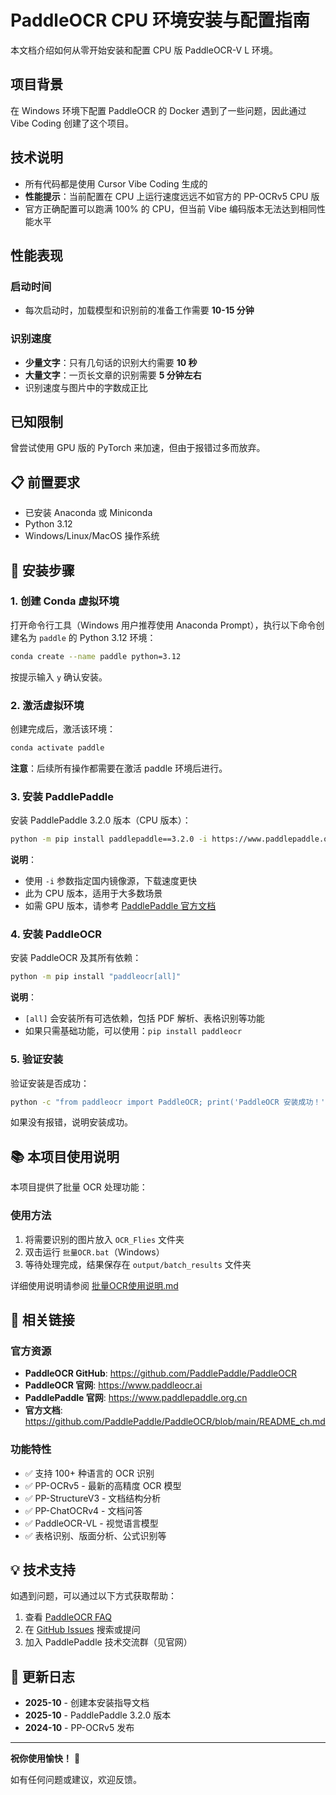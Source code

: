 # PaddleOCR CPU 环境安装与配置指南

本文档介绍如何从零开始安装和配置 CPU 版 PaddleOCR-V L 环境。

## 项目背景

在 Windows 环境下配置 PaddleOCR 的 Docker 遇到了一些问题，因此通过 Vibe Coding 创建了这个项目。

## 技术说明

- 所有代码都是使用 Cursor Vibe Coding 生成的
- **性能提示**：当前配置在 CPU 上运行速度远远不如官方的 PP-OCRv5 CPU 版
- 官方正确配置可以跑满 100% 的 CPU，但当前 Vibe 编码版本无法达到相同性能水平

## 性能表现

### 启动时间
- 每次启动时，加载模型和识别前的准备工作需要 **10-15 分钟**

### 识别速度
- **少量文字**：只有几句话的识别大约需要 **10 秒**
- **大量文字**：一页长文章的识别需要 **5 分钟左右**
- 识别速度与图片中的字数成正比

## 已知限制

曾尝试使用 GPU 版的 PyTorch 来加速，但由于报错过多而放弃。



## 📋 前置要求

- 已安装 Anaconda 或 Miniconda
- Python 3.12
- Windows/Linux/MacOS 操作系统

## 🚀 安装步骤

### 1. 创建 Conda 虚拟环境

打开命令行工具（Windows 用户推荐使用 Anaconda Prompt），执行以下命令创建名为 `paddle` 的 Python 3.12 环境：

```bash
conda create --name paddle python=3.12
```

按提示输入 `y` 确认安装。

### 2. 激活虚拟环境

创建完成后，激活该环境：

```bash
conda activate paddle
```

**注意**：后续所有操作都需要在激活 paddle 环境后进行。

### 3. 安装 PaddlePaddle

安装 PaddlePaddle 3.2.0 版本（CPU 版本）：

```bash
python -m pip install paddlepaddle==3.2.0 -i https://www.paddlepaddle.org.cn/packages/stable/cpu/
```

**说明**：
- 使用 `-i` 参数指定国内镜像源，下载速度更快
- 此为 CPU 版本，适用于大多数场景
- 如需 GPU 版本，请参考 [PaddlePaddle 官方文档](https://www.paddlepaddle.org.cn/)

### 4. 安装 PaddleOCR

安装 PaddleOCR 及其所有依赖：

```bash
python -m pip install "paddleocr[all]"
```

**说明**：
- `[all]` 会安装所有可选依赖，包括 PDF 解析、表格识别等功能
- 如果只需基础功能，可以使用：`pip install paddleocr`

### 5. 验证安装

验证安装是否成功：

```bash
python -c "from paddleocr import PaddleOCR; print('PaddleOCR 安装成功！')"
```

如果没有报错，说明安装成功。

## 📚 本项目使用说明

本项目提供了批量 OCR 处理功能：

### 使用方法

1. 将需要识别的图片放入 `OCR_Flies` 文件夹
2. 双击运行 `批量OCR.bat`（Windows）
3. 等待处理完成，结果保存在 `output/batch_results` 文件夹

详细使用说明请参阅 [批量OCR使用说明.md](./批量OCR使用说明.md)

## 🔗 相关链接

### 官方资源

- **PaddleOCR GitHub**: https://github.com/PaddlePaddle/PaddleOCR
- **PaddleOCR 官网**: https://www.paddleocr.ai
- **PaddlePaddle 官网**: https://www.paddlepaddle.org.cn
- **官方文档**: https://github.com/PaddlePaddle/PaddleOCR/blob/main/README_ch.md

### 功能特性

- ✅ 支持 100+ 种语言的 OCR 识别
- ✅ PP-OCRv5 - 最新的高精度 OCR 模型
- ✅ PP-StructureV3 - 文档结构分析
- ✅ PP-ChatOCRv4 - 文档问答
- ✅ PaddleOCR-VL - 视觉语言模型
- ✅ 表格识别、版面分析、公式识别等

## 💡 技术支持

如遇到问题，可以通过以下方式获取帮助：

1. 查看 [PaddleOCR FAQ](https://github.com/PaddlePaddle/PaddleOCR/blob/main/doc/doc_ch/FAQ.md)
2. 在 [GitHub Issues](https://github.com/PaddlePaddle/PaddleOCR/issues) 搜索或提问
3. 加入 PaddlePaddle 技术交流群（见官网）

## 📝 更新日志

- **2025-10** - 创建本安装指导文档
- **2025-10** - PaddlePaddle 3.2.0 版本
- **2024-10** - PP-OCRv5 发布

---

**祝你使用愉快！** 🎉

如有任何问题或建议，欢迎反馈。

